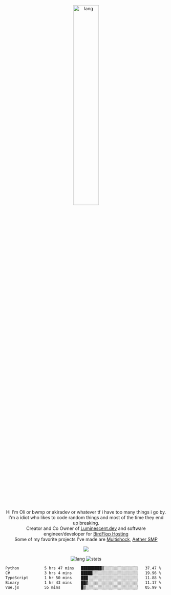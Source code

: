 <p align="center">
 <a href="https://luminescent.dev">
  <img width="40%" alt="lang" src="https://github.com/bwmp/bwmp/blob/main/l_10.png?raw=true" />
 </a>
</p>

<p align="center">
 Hi I'm Oli or bwmp or akiradev or whatever tf i have too many things i go by.<br>
 I'm a idiot who likes to code random things and most of the time they end up breaking.<br>
 Creator and Co Owner of <a href="https://luminescent.dev">Luminescent.dev</a> and software engineer/developer for <a href="https://www.birdflop.com">BirdFlop Hosting</a><br>
 Some of my favorite projects I've made are <a href="https://github.com/PiShock-Inc/MultiShock">Multishock</a>, <a href="https://www.aethersmp.com">Aether SMP</a>
</p>

<p align="center">
  <a href="https://discord.com/users/798738506859282482"><img align="center" src="https://lanyard-profile-readme.vercel.app/api/798738506859282482?bg=433e4f&borderRadius=10px&showDisplayName=true&idleMessage=Probably%20sleeping"/></a>
</p>

<p align="center">
 <img alt="lang" src="https://github-readme-stats.vercel.app/api/top-langs/?username=bwmp&layout=compact&hide_border=true&langs_count=10&theme=transparent&custom_title=Languages" />
 <img alt="stats" src="https://github-readme-stats.vercel.app/api?username=bwmp&show_icons=true&hide_border=true&count_private=true&theme=transparent&custom_title=Statistics">
</p>
<p align="center">
 <!--START_SECTION:waka-->

```txt
Python           5 hrs 47 mins   █████████▒░░░░░░░░░░░░░░░   37.47 %
C#               3 hrs 4 mins    █████░░░░░░░░░░░░░░░░░░░░   19.96 %
TypeScript       1 hr 50 mins    ███░░░░░░░░░░░░░░░░░░░░░░   11.88 %
Binary           1 hr 43 mins    ██▓░░░░░░░░░░░░░░░░░░░░░░   11.17 %
Vue.js           55 mins         █▒░░░░░░░░░░░░░░░░░░░░░░░   05.99 %
```

<!--END_SECTION:waka-->
</p>
